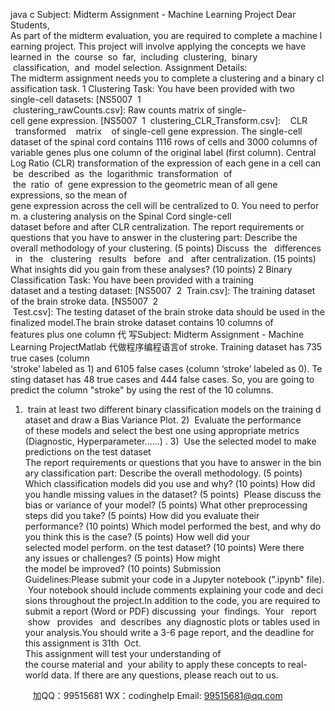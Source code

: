 java c
Subject: Midterm Assignment - Machine Learning Project
Dear Students,
As part of the midterm evaluation, you are required to complete a machine learning project. This project will involve applying the concepts we have learned in  the  course  so  far,  including  clustering,  binary  classification,  and  model selection.
Assignment Details:
The midterm assignment needs you to complete a clustering and a binary classification task.
1 Clustering Task:
You have been provided with two single-cell datasets:
[NS5007  1  clustering_rawCounts.csv]: Raw counts matrix of single-cell gene expression.
[NS5007  1  clustering_CLR_Transform.csv]:    CLR   transformed    matrix    of
single-cell gene expression.
The single-cell dataset of the spinal cord contains 1116 rows of cells and 3000 columns of variable genes plus one column of the original label (first column). Central Log Ratio (CLR) transformation of the expression of each gene in a cell can  be  described  as  the  logarithmic  transformation  of  the  ratio  of  gene expression to the geometric mean of all gene expressions, so the mean of gene expression across the cell will be centralized to 0. You need to perform. a clustering analysis on the Spinal Cord single-cell dataset before and after CLR centralization.
The report requirements or questions that you have to answer in the clustering part:
Describe the overall methodology of your clustering. (5 points)
Discuss  the   differences   in   the   clustering   results   before   and   after centralization. (15 points)
What insights did you gain from these analyses? (10 points)
2 Binary Classification Task:
You have been provided with a training dataset and a testing dataset: [NS5007  2  Train.csv]: The training dataset of the brain stroke data.
[NS5007  2  Test.csv]: The testing dataset of the brain stroke data should be used in the finalized model.The brain stroke dataset contains 10 columns of features plus one column 代 写Subject: Midterm Assignment - Machine Learning ProjectMatlab
代做程序编程语言of stroke. Training dataset has 735 true cases (column ‘stroke’ labeled as 1) and 6105 false cases (column ‘stroke’ labeled as 0). Testing dataset has 48 true cases and 444 false cases. So, you are going to predict the column "stroke" by using the rest of the 10 columns.
1)  train at least two different binary classification models on the training dataset and draw a Bias Variance Plot.
2)  Evaluate the performance of these models and select the best one using appropriate metrics (Diagnostic, Hyperparameter......) .
3)  Use the selected model to make predictions on the test dataset
The report requirements or questions that you have to answer in the binary classification part:
Describe the overall methodology. (5 points)
Which classification models did you use and why? (10 points) How did you handle missing values in the dataset? (5 points)  Please discuss the bias or variance of your model? (5 points) What other preprocessing steps did you take? (5 points)
How did you evaluate their performance? (10 points)
Which model performed the best, and why do you think this is the case? (5 points)
How well did your selected model perform. on the test dataset? (10 points)
Were there any issues or challenges? (5 points) How might the model be improved? (10 points)
Submission Guidelines:Please submit your code in a Jupyter notebook (".ipynb" file). Your notebook should include comments explaining your code and decisions throughout the project.In addition to the code, you are required to submit a report (Word or PDF) discussing  your  findings.  Your   report  show   provides   and  describes  any diagnostic plots or tables used in your analysis.You should write a 3-6 page report, and the deadline for this assignment is 31th  Oct. This assignment will test your understanding of the course material and  your ability to apply these concepts to real-world data. If there are any questions, please reach out to us.

         
加QQ：99515681  WX：codinghelp  Email: 99515681@qq.com
